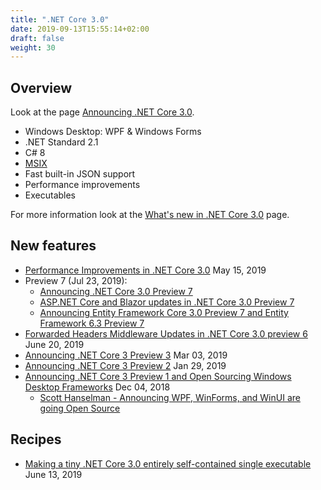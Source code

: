```yaml
---
title: ".NET Core 3.0"
date: 2019-09-13T15:55:14+02:00
draft: false
weight: 30
---
```


## Overview

Look at the page [Announcing .NET Core 3.0](https://devblogs.microsoft.com/dotnet/announcing-net-core-3-0/).

- Windows Desktop: WPF & Windows Forms
- .NET Standard 2.1
- C# 8
- [MSIX](https://docs.microsoft.com/en-us/windows/msix/)
- Fast built-in JSON support
- Performance improvements
- Executables

For more information look at the [What's new in .NET Core 3.0](https://docs.microsoft.com/en-us/dotnet/core/whats-new/dotnet-core-3-0) page.

## New features

- [Performance Improvements in .NET Core 3.0](https://devblogs.microsoft.com/dotnet/performance-improvements-in-net-core-3-0/) May 15, 2019
- Preview 7 (Jul 23, 2019):
  - [Announcing .NET Core 3.0 Preview 7](https://devblogs.microsoft.com/dotnet/announcing-net-core-3-0-preview-7/)
  - [ASP.NET Core and Blazor updates in .NET Core 3.0 Preview 7](https://devblogs.microsoft.com/aspnet/asp-net-core-and-blazor-updates-in-net-core-3-0-preview-7/)
  - [Announcing Entity Framework Core 3.0 Preview 7 and Entity Framework 6.3 Preview 7](https://devblogs.microsoft.com/dotnet/announcing-entity-framework-core-3-0-preview-7-and-entity-framework-6-3-preview-7/)
- [Forwarded Headers Middleware Updates in .NET Core 3.0 preview 6](https://devblogs.microsoft.com/aspnet/forwarded-headers-middleware-updates-in-net-core-3-0-preview-6/) June 20, 2019
- [Announcing .NET Core 3 Preview 3](https://devblogs.microsoft.com/dotnet/announcing-net-core-3-preview-3/) Mar 03, 2019
- [Announcing .NET Core 3 Preview 2](https://devblogs.microsoft.com/dotnet/announcing-net-core-3-preview-2/) Jan 29, 2019
- [Announcing .NET Core 3 Preview 1 and Open Sourcing Windows Desktop Frameworks](https://devblogs.microsoft.com/dotnet/announcing-net-core-3-preview-1-and-open-sourcing-windows-desktop-frameworks/) Dec 04, 2018
  - [Scott Hanselman - Announcing WPF, WinForms, and WinUI are going Open Source](https://www.hanselman.com/blog/AnnouncingWPFWinFormsAndWinUIAreGoingOpenSource.aspx)

## Recipes

- [Making a tiny .NET Core 3.0 entirely self-contained single executable](https://www.hanselman.com/blog/MakingATinyNETCore30EntirelySelfcontainedSingleExecutable.aspx) June 13, 2019
